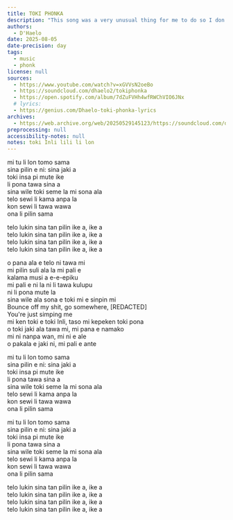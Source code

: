 ```yaml
---
title: TOKI PHONKA
description: "This song was a very unusual thing for me to do so I don't really want to release it on my standard platforms but it won't stop me from sharing it to you guys :D So there ya go, a phonk song in Toki Pona. Thanks to @prodstvrfire for the \"Ohio Dark Phonk\" production."
authors:
  - D'Haelo
date: 2025-08-05
date-precision: day
tags:
  - music
  - phonk
license: null
sources:
  - https://www.youtube.com/watch?v=xGVVsN2oeBo
  - https://soundcloud.com/dhaelo2/tokiphonka
  - https://open.spotify.com/album/7dZuFVHh4wfRWChVIO6JNx
  # lyrics:
  - https://genius.com/Dhaelo-toki-phonka-lyrics
archives:
  - https://web.archive.org/web/20250529145123/https://soundcloud.com/dhaelo2/tokiphonka
preprocessing: null
accessibility-notes: null
notes: toki Inli lili li lon
---
```


mi tu li lon tomo sama  
sina pilin e ni: sina jaki a  
toki insa pi mute ike  
li pona tawa sina a  
sina wile toki seme la mi sona ala  
telo sewi li kama anpa la  
kon sewi li tawa wawa  
ona li pilin sama

telo lukin sina tan pilin ike a, ike a  
telo lukin sina tan pilin ike a, ike a  
telo lukin sina tan pilin ike a, ike a  
telo lukin sina tan pilin ike a, ike a

o pana ala e telo ni tawa mi  
mi pilin suli ala la mi pali e   
kalama musi a e-e-epiku  
mi pali e ni la ni li tawa kulupu  
ni li pona mute la  
sina wile ala sona e toki mi e sinpin mi  
Bounce off my shit, go somewhere, [REDACTED]  
You're just simping me  
mi ken toki e toki Inli, taso mi kepeken toki pona  
o toki jaki ala tawa mi, mi pana e namako  
mi ni nanpa wan, mi ni e ale  
o pakala e jaki ni, mi pali e ante

mi tu li lon tomo sama  
sina pilin e ni: sina jaki a  
toki insa pi mute ike  
li pona tawa sina a  
sina wile toki seme la mi sona ala  
telo sewi li kama anpa la  
kon sewi li tawa wawa  
ona li pilin sama

mi tu li lon tomo sama  
sina pilin e ni: sina jaki a  
toki insa pi mute ike  
li pona tawa sina a  
sina wile toki seme la mi sona ala  
telo sewi li kama anpa la  
kon sewi li tawa wawa  
ona li pilin sama

telo lukin sina tan pilin ike a, ike a  
telo lukin sina tan pilin ike a, ike a  
telo lukin sina tan pilin ike a, ike a  
telo lukin sina tan pilin ike a, ike a